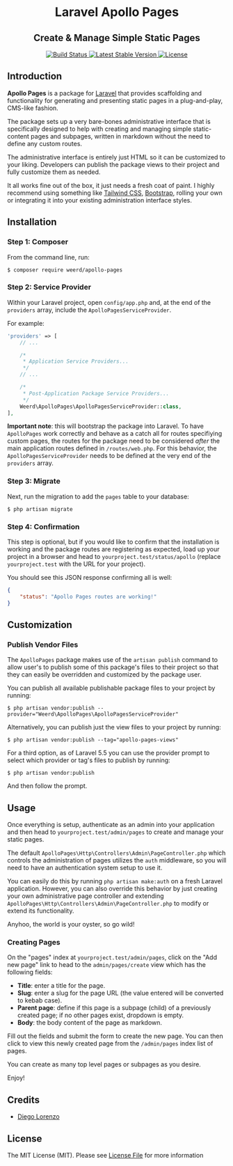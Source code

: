 <h1 align="center">Laravel Apollo Pages</h1>

<h2 align="center">Create &amp; Manage Simple Static Pages</h2>

<p align="center">
    <a href="https://travis-ci.org/weerd/apollo-pages">
        <img src="https://travis-ci.org/weerd/apollo-pages.svg?branch=master" alt="Build Status">
    </a>
    <a href="https://packagist.org/packages/weerd/apollo-pages">
        <img src="https://poser.pugx.org/weerd/apollo-pages/v/stable.svg?format=flat" alt="Latest Stable Version">
    </a>
    <a href="https://packagist.org/packages/weerd/apollo-pages">
        <img src="https://poser.pugx.org/weerd/apollo-pages/license.svg?format=flat" alt="License">
    </a>
</p>

## Introduction

**Apollo Pages** is a package for [Laravel](https://laravel.com/) that provides scaffolding and functionality for generating and presenting static pages in a plug-and-play, CMS-like fashion.

The package sets up a very bare-bones administrative interface that is specifically designed to help with creating and managing simple static-content pages and subpages, written in markdown without the need to define any custom routes.

The administrative interface is entirely just HTML so it can be customized to your liking. Developers can publish the package views to their project and fully customize them as needed.

It all works fine out of the box, it just needs a fresh coat of paint. I highly recommend using something like [Tailwind CSS](https://tailwindcss.com/), [Bootstrap](https://getbootstrap.com/), rolling your own or integrating it into your existing administration interface styles.

## Installation

### Step 1: Composer

From the command line, run:

```shell
$ composer require weerd/apollo-pages
```

### Step 2: Service Provider

Within your Laravel project, open `config/app.php` and, at the end of the `providers` array, include the `ApolloPagesServiceProvider`.

For example:

```php
'providers' => [
    // ...

    /*
     * Application Service Providers...
     */
    // ...

    /*
     * Post-Application Package Service Providers...
     */
    Weerd\ApolloPages\ApolloPagesServiceProvider::class,
],
```

**Important note**: this will bootstrap the package into Laravel. To have `ApolloPages` work correctly and behave as a catch all for routes specifiying custom pages, the routes for the package need to be considered _after_ the main application routes defined in `/routes/web.php`. For this behavior, the `ApolloPagesServiceProvider` needs to be defined at the very end of the `providers` array.

### Step 3: Migrate

Next, run the migration to add the `pages` table to your database:

```shell
$ php artisan migrate
```

### Step 4: Confirmation

This step is optional, but if you would like to confirm that the installation is working and the package routes are registering as expected, load up your project in a browser and head to `yourproject.test/status/apollo` (replace `yourproject.test` with the URL for your project).

You should see this JSON response confirming all is well:

```json
{
    "status": "Apollo Pages routes are working!"
}
```

## Customization

### Publish Vendor Files

The `ApolloPages` package makes use of the `artisan publish` command to allow user's to publish some of this package's files to their project so that they can easily be overridden and customized by the package user.

You can publish all available publishable package files to your project by running:

```shell
$ php artisan vendor:publish --provider="Weerd\ApolloPages\ApolloPagesServiceProvider"
```

Alternatively, you can publish just the view files to your project by running:

```shell
$ php artisan vendor:publish --tag="apollo-pages-views"
```

For a third option, as of Laravel 5.5 you can use the provider prompt to select which provider or tag's files to publish by running:

```shell
$ php artisan vendor:publish
```

And then follow the prompt.

## Usage

Once everything is setup, authenticate as an admin into your application and then head to `yourproject.test/admin/pages` to create and manage your static pages.

The default `ApolloPages\Http\Controllers\Admin\PageController.php` which controls the administration of pages utilizes the `auth` middleware, so you will need to have an authentication system setup to use it.

You can easily do this by running `php artisan make:auth` on a fresh Laravel application. However, you can also override this behavior by just creating your own administrative page controller and extending `ApolloPages\Http\Controllers\Admin\PageController.php` to modify or extend its functionality.

Anyhoo, the world is your oyster, so go wild!

### Creating Pages

On the "pages" index at `yourproject.test/admin/pages`, click on the "Add new page" link to head to the `admin/pages/create` view which has the following fields:

-   **Title**: enter a title for the page.
-   **Slug**: enter a slug for the page URL (the value entered will be converted to kebab case).
-   **Parent page**: define if this page is a subpage (child) of a previously created page; if no other pages exist, dropdown is empty.
-   **Body**: the body content of the page as markdown.

Fill out the fields and submit the form to create the new page. You can then click to view this newly created page from the `/admin/pages` index list of pages.

You can create as many top level pages or subpages as you desire.

Enjoy!

## Credits

-   [Diego Lorenzo](https://github.com/weerd)

## License

The MIT License (MIT). Please see [License File](LICENSE.md) for more information
